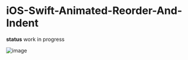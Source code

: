# iOS-Swift-Animated-Reorder-And-Indent


**status** work in progress

![image](http://i.imgur.com/eEBnt14.gif)
